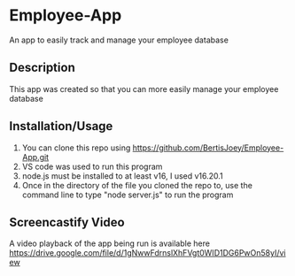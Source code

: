 # Employee-App
An app to easily track and manage your employee database

## Description
This app was created so that you can more easily manage your employee database

## Installation/Usage
1. You can clone this repo using https://github.com/BertisJoey/Employee-App.git
2. VS code was used to run this program
3. node.js must be installed to at least v16, I used v16.20.1
4. Once in the directory of the file you cloned the repo to, use the command line to type "node server.js" to run the program

## Screencastify Video
A video playback of the app being run is available here https://drive.google.com/file/d/1gNwwFdrnslXhFVgt0WID1DG6PwOn58yI/view
